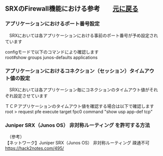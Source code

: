 ## SRXのFirewall機能における参考　　[元に戻る](./JunosSRX-Firewall-Basic.md) <br>
### アプリケーションにおけるポート番号設定
　SRXにおいては各アプリケーションにおける事前のポート番号が予め設定されています<br> 

 configモードで以下のコマンドにより確認します<br> 
root#show groups junos-defaults applications<br> 

### アプリケーションにおけるコネクション（セッション）タイムアウト値の設定
　SRXにおいては各アプリケーション毎にコネクションのタイムアウト値がそれぞれ設定させています
 
ＴＣＰアプリケーションのタイムアウト値を確認する場合は以下で確認します<br> 
root > request pfe execute target fpc0 command "show usp app-def tcp"<br> 


### Juniper SRX（Junos OS） 非対称ルーティング を許可する方法




　（参考）<br> 
【ネットワーク】Juniper SRX（Junos OS） 非対称ルーティング 疎通不可<br> 
 https://hack2notes.com/495/
  

